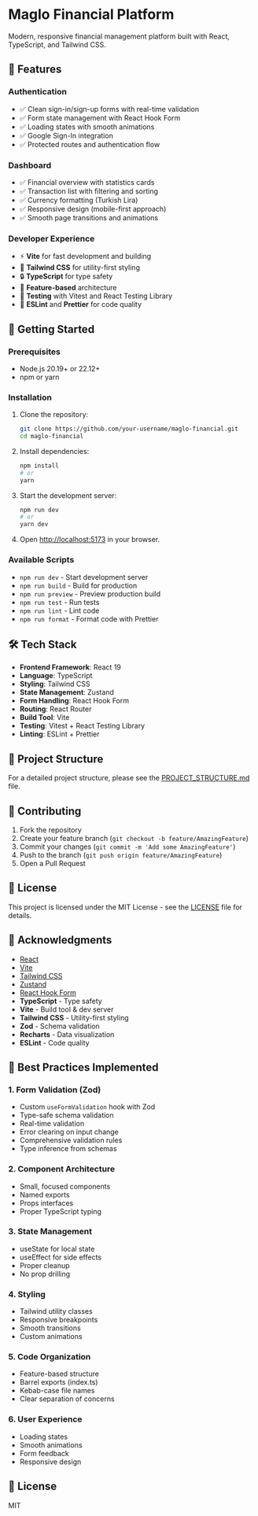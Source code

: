 # Maglo Financial Platform

Modern, responsive financial management platform built with React, TypeScript, and Tailwind CSS.

## 🚀 Features

### Authentication

- ✅ Clean sign-in/sign-up forms with real-time validation
- ✅ Form state management with React Hook Form
- ✅ Loading states with smooth animations
- ✅ Google Sign-In integration
- ✅ Protected routes and authentication flow

### Dashboard

- ✅ Financial overview with statistics cards
- ✅ Transaction list with filtering and sorting
- ✅ Currency formatting (Turkish Lira)
- ✅ Responsive design (mobile-first approach)
- ✅ Smooth page transitions and animations

### Developer Experience

- ⚡ **Vite** for fast development and building
- 🎨 **Tailwind CSS** for utility-first styling
- 🔒 **TypeScript** for type safety
- 🧩 **Feature-based** architecture
- 🧪 **Testing** with Vitest and React Testing Library
- 🎯 **ESLint** and **Prettier** for code quality

## 🚀 Getting Started

### Prerequisites

- Node.js 20.19+ or 22.12+
- npm or yarn

### Installation

1. Clone the repository:
   ```bash
   git clone https://github.com/your-username/maglo-financial.git
   cd maglo-financial
   ```

2. Install dependencies:
   ```bash
   npm install
   # or
   yarn
   ```

3. Start the development server:
   ```bash
   npm run dev
   # or
   yarn dev
   ```

4. Open [http://localhost:5173](http://localhost:5173) in your browser.

### Available Scripts

- `npm run dev` - Start development server
- `npm run build` - Build for production
- `npm run preview` - Preview production build
- `npm run test` - Run tests
- `npm run lint` - Lint code
- `npm run format` - Format code with Prettier

## 🛠️ Tech Stack

- **Frontend Framework**: React 19
- **Language**: TypeScript
- **Styling**: Tailwind CSS
- **State Management**: Zustand
- **Form Handling**: React Hook Form
- **Routing**: React Router
- **Build Tool**: Vite
- **Testing**: Vitest + React Testing Library
- **Linting**: ESLint + Prettier

## 📂 Project Structure

For a detailed project structure, please see the [PROJECT_STRUCTURE.md](./PROJECT_STRUCTURE.md) file.

## 🤝 Contributing

1. Fork the repository
2. Create your feature branch (`git checkout -b feature/AmazingFeature`)
3. Commit your changes (`git commit -m 'Add some AmazingFeature'`)
4. Push to the branch (`git push origin feature/AmazingFeature`)
5. Open a Pull Request

## 📄 License

This project is licensed under the MIT License - see the [LICENSE](LICENSE) file for details.

## 🙏 Acknowledgments

- [React](https://reactjs.org/)
- [Vite](https://vitejs.dev/)
- [Tailwind CSS](https://tailwindcss.com/)
- [Zustand](https://github.com/pmndrs/zustand)
- [React Hook Form](https://react-hook-form.com/)
- **TypeScript** - Type safety
- **Vite** - Build tool & dev server
- **Tailwind CSS** - Utility-first styling
- **Zod** - Schema validation
- **Recharts** - Data visualization
- **ESLint** - Code quality

## 🎨 Best Practices Implemented

### 1. Form Validation (Zod)

- Custom `useFormValidation` hook with Zod
- Type-safe schema validation
- Real-time validation
- Error clearing on input change
- Comprehensive validation rules
- Type inference from schemas

### 2. Component Architecture

- Small, focused components
- Named exports
- Props interfaces
- Proper TypeScript typing

### 3. State Management

- useState for local state
- useEffect for side effects
- Proper cleanup
- No prop drilling

### 4. Styling

- Tailwind utility classes
- Responsive breakpoints
- Smooth transitions
- Custom animations

### 5. Code Organization

- Feature-based structure
- Barrel exports (index.ts)
- Kebab-case file names
- Clear separation of concerns

### 6. User Experience

- Loading states
- Smooth animations
- Form feedback
- Responsive design

## 📝 License

MIT
